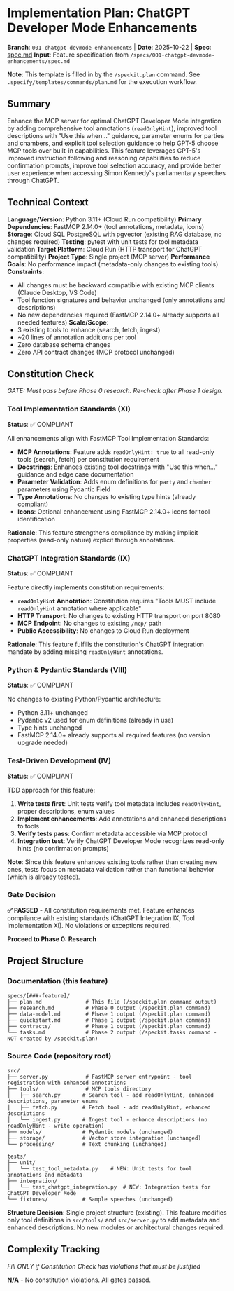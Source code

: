 # Implementation Plan: ChatGPT Developer Mode Enhancements

**Branch**: `001-chatgpt-devmode-enhancements` | **Date**: 2025-10-22 | **Spec**: [spec.md](spec.md)
**Input**: Feature specification from `/specs/001-chatgpt-devmode-enhancements/spec.md`

**Note**: This template is filled in by the `/speckit.plan` command. See `.specify/templates/commands/plan.md` for the execution workflow.

## Summary

Enhance the MCP server for optimal ChatGPT Developer Mode integration by adding comprehensive tool annotations (`readOnlyHint`), improved tool descriptions with "Use this when..." guidance, parameter enums for parties and chambers, and explicit tool selection guidance to help GPT-5 choose MCP tools over built-in capabilities. This feature leverages GPT-5's improved instruction following and reasoning capabilities to reduce confirmation prompts, improve tool selection accuracy, and provide better user experience when accessing Simon Kennedy's parliamentary speeches through ChatGPT.

## Technical Context

**Language/Version**: Python 3.11+ (Cloud Run compatibility)
**Primary Dependencies**: FastMCP 2.14.0+ (tool annotations, metadata, icons)
**Storage**: Cloud SQL PostgreSQL with pgvector (existing RAG database, no changes required)
**Testing**: pytest with unit tests for tool metadata validation
**Target Platform**: Cloud Run (HTTP transport for ChatGPT compatibility)
**Project Type**: Single project (MCP server)
**Performance Goals**: No performance impact (metadata-only changes to existing tools)
**Constraints**:
- All changes must be backward compatible with existing MCP clients (Claude Desktop, VS Code)
- Tool function signatures and behavior unchanged (only annotations and descriptions)
- No new dependencies required (FastMCP 2.14.0+ already supports all needed features)
**Scale/Scope**:
- 3 existing tools to enhance (search, fetch, ingest)
- ~20 lines of annotation additions per tool
- Zero database schema changes
- Zero API contract changes (MCP protocol unchanged)

## Constitution Check

*GATE: Must pass before Phase 0 research. Re-check after Phase 1 design.*

### Tool Implementation Standards (XI)
**Status**: ✅ COMPLIANT

All enhancements align with FastMCP Tool Implementation Standards:
- **MCP Annotations**: Feature adds `readOnlyHint: true` to all read-only tools (search, fetch) per constitution requirement
- **Docstrings**: Enhances existing tool docstrings with "Use this when..." guidance and edge case documentation
- **Parameter Validation**: Adds enum definitions for `party` and `chamber` parameters using Pydantic Field
- **Type Annotations**: No changes to existing type hints (already compliant)
- **Icons**: Optional enhancement using FastMCP 2.14.0+ icons for tool identification

**Rationale**: This feature strengthens compliance by making implicit properties (read-only nature) explicit through annotations.

### ChatGPT Integration Standards (IX)
**Status**: ✅ COMPLIANT

Feature directly implements constitution requirements:
- **`readOnlyHint` Annotation**: Constitution requires "Tools MUST include `readOnlyHint` annotation where applicable"
- **HTTP Transport**: No changes to existing HTTP transport on port 8080
- **MCP Endpoint**: No changes to existing `/mcp/` path
- **Public Accessibility**: No changes to Cloud Run deployment

**Rationale**: This feature fulfills the constitution's ChatGPT integration mandate by adding missing `readOnlyHint` annotations.

### Python & Pydantic Standards (VIII)
**Status**: ✅ COMPLIANT

No changes to existing Python/Pydantic architecture:
- Python 3.11+ unchanged
- Pydantic v2 used for enum definitions (already in use)
- Type hints unchanged
- FastMCP 2.14.0+ already supports all required features (no version upgrade needed)

### Test-Driven Development (IV)
**Status**: ✅ COMPLIANT

TDD approach for this feature:
1. **Write tests first**: Unit tests verify tool metadata includes `readOnlyHint`, proper descriptions, enum values
2. **Implement enhancements**: Add annotations and enhanced descriptions to tools
3. **Verify tests pass**: Confirm metadata accessible via MCP protocol
4. **Integration test**: Verify ChatGPT Developer Mode recognizes read-only hints (no confirmation prompts)

**Note**: Since this feature enhances existing tools rather than creating new ones, tests focus on metadata validation rather than functional behavior (which is already tested).

### Gate Decision
**✅ PASSED** - All constitution requirements met. Feature enhances compliance with existing standards (ChatGPT Integration IX, Tool Implementation XI). No violations or exceptions required.

**Proceed to Phase 0: Research**

## Project Structure

### Documentation (this feature)

```
specs/[###-feature]/
├── plan.md              # This file (/speckit.plan command output)
├── research.md          # Phase 0 output (/speckit.plan command)
├── data-model.md        # Phase 1 output (/speckit.plan command)
├── quickstart.md        # Phase 1 output (/speckit.plan command)
├── contracts/           # Phase 1 output (/speckit.plan command)
└── tasks.md             # Phase 2 output (/speckit.tasks command - NOT created by /speckit.plan)
```

### Source Code (repository root)

```
src/
├── server.py            # FastMCP server entrypoint - tool registration with enhanced annotations
├── tools/               # MCP tools directory
│   ├── search.py       # Search tool - add readOnlyHint, enhanced descriptions, parameter enums
│   ├── fetch.py        # Fetch tool - add readOnlyHint, enhanced descriptions
│   └── ingest.py       # Ingest tool - enhance descriptions (no readOnlyHint - write operation)
├── models/             # Pydantic models (unchanged)
├── storage/            # Vector store integration (unchanged)
└── processing/         # Text chunking (unchanged)

tests/
├── unit/
│   └── test_tool_metadata.py    # NEW: Unit tests for tool annotations and metadata
├── integration/
│   └── test_chatgpt_integration.py  # NEW: Integration tests for ChatGPT Developer Mode
└── fixtures/           # Sample speeches (unchanged)
```

**Structure Decision**: Single project structure (existing). This feature modifies only tool definitions in `src/tools/` and `src/server.py` to add metadata and enhanced descriptions. No new modules or architectural changes required.

## Complexity Tracking

*Fill ONLY if Constitution Check has violations that must be justified*

**N/A** - No constitution violations. All gates passed.

